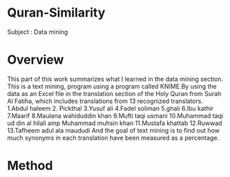# Quran-Similarity
Subject : Data mining 
# Overview
This part of this work summarizes what I learned in the data mining section.
This is a text mining, program using a program called KNIME.By using the data 
as an Excel file in the translation section of the Holy Quran from Surah Al Fatiha, 
which includes translations from 13 recognized translators.
           1.Abdul haleem 
           2. Pickthal 
           3.Yusuf ali 
           4.Fadel soliman 
           5.ghali 
           6.Ibu kathir 
           7.Maarif 
           8.Maulana wahiduddin khan 
           9.Mufti taqi usmani 
           10.Muhammad taqi ud din al hilali amp Muhammad muhsin khan 
           11.Mustafa khattab 
           12.Ruwwad 
           13.Tafheem adul ala maududi
And the goal of text mining is to find out how much synonyms 
in each translation have been measured as a percentage.
# Method 
